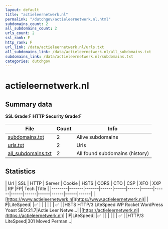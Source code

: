 ```yaml
---
layout: default
title: "actieleernetwerk.nl"
permalink: "/dutchgov/actieleernetwerk.nl.html"
subdomains_count: 2
all_subdomains_count: 2
urls_count: 2
ssl_rank: F
http_rank: F
url_link: /data/actieleernetwerk.nl/urls.txt
all_subdomains_link: /data/actieleernetwerk.nl/all_subdomains.txt
subdomains_link: /data/actieleernetwerk.nl/subdomains.txt
categories: dutchgov
---
```



# actieleernetwerk.nl
## Summary data


**SSL Grade**:F
**HTTP Security Grade**:F


| File       | Count | Info |
|------------|-------|------|
|[subdomains.txt](/data/actieleernetwerk.nl/subdomains.txt)|2|Alive subdomains|
|[urls.txt](/data/actieleernetwerk.nl/urls.txt)|2|Urls|
|[all_subdomains.txt](/data/actieleernetwerk.nl/all_subdomains.txt)|2|All found subdomains (history)|


## Statistics


| Url | SSL | HTTP | Server | Cookie | HSTS | CORS | CTO | CSP | XFO | XXP | RP |FP| Tech |Title |
|--------|-------|-------|------|------|------|------|------|------|------|------|------|------|------|
|[https://www.actieleernetwerk.nl](https://www.actieleernetwerk.nl)| | **F**|LiteSpeed| |:white_check_mark: | | | | | | :white_check_mark: | |HSTS HTTP/3 LiteSpeed WP Rocket WordPress Yoast SEO:21.7|Actie Leer Netwe...|
|[https://actieleernetwerk.nl](https://actieleernetwerk.nl)| | **F**|LiteSpeed| |:white_check_mark: | | | | | | :white_check_mark: | |HTTP/3 LiteSpeed|301 Moved Perman...|